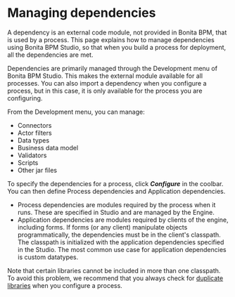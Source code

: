 # Managing dependencies

A dependency is an external code module, not provided in Bonita BPM, that is used by a process. This page explains how to manage dependencies using
Bonita BPM Studio, so that when you build a process for deployment, all the dependencies are met.

Dependencies are primarily managed through the Development menu of Bonita BPM Studio. This makes the external module available for all processes. 
You can also import a dependency when you configure a process, but in this case, it is only available for the process you are configuring.

From the Development menu, you can manage:

* Connectors
* Actor filters
* Data types
* Business data model
* Validators
* Scripts
* Other jar files

To specify the dependencies for a process, click **_Configure_** in the coolbar. You can then define Process dependencies and Application dependencies.

* Process dependencies are modules required by the process when it runs. These are specified in Studio and are managed by the Engine. 
* Application dependencies are modules required by clients of the engine, including forms. 
If forms (or any client) manipulate objects programmatically, the dependencies must be in the client's classpath. 
The classpath is initialized with the application dependencies specified in the Studio. The most common use case for application dependencies is custom datatypes.

Note that certain libraries cannot be included in more than one classpath. To avoid this problem, we recommend that you always check for [duplicate libraries](manage-jar-files.md) when you configure a process.
